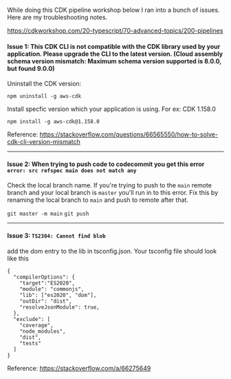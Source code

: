 While doing this CDK pipeline workshop below I ran into a bunch of issues. Here are my troubleshooting notes. 

https://cdkworkshop.com/20-typescript/70-advanced-topics/200-pipelines




#### Issue 1: This CDK CLI is not compatible with the CDK library used by your application. Please upgrade the CLI to the latest version. (Cloud assembly schema version mismatch: Maximum schema version supported is 8.0.0, but found 9.0.0)



Uninstall the CDK version:

`npm uninstall -g aws-cdk`

Install specfic version which your application is using. For ex: CDK 1.158.0

`npm install -g aws-cdk@1.158.0`

Reference: https://stackoverflow.com/questions/66565550/how-to-solve-cdk-cli-version-mismatch


---

#### Issue 2: When trying to push code to codecommit you get this error `error: src refspec main does not match any `

Check the local branch name. If you're trying to push to the `main` remote branch and your local branch is `master` you'll run in to this error. Fix this by renaming the local branch to `main` and push to remote after that. 

`git master -m main`
`git push` 

---

#### Issue 3: `TS2304: Cannot find blob`

add the dom entry to the lib in  tsconfig.json. Your  tsconfig file should look like this 
```
{
  "compilerOptions": {
    "target":"ES2020",
    "module": "commonjs",
    "lib": ["es2020", "dom"],
    "outDir": "dist",
    "resolveJsonModule": true,
  },
  "exclude": [
    "coverage",
    "node_modules",
    "dist",
    "tests"
  ]
}
```

Reference: https://stackoverflow.com/a/66275649







